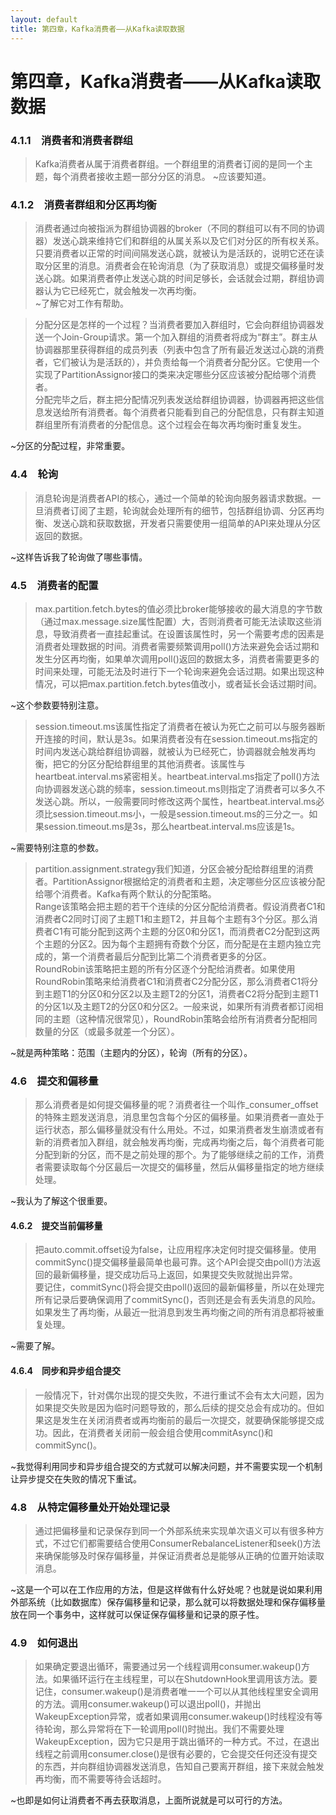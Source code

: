 ```yaml
---
layout: default
title: 第四章，Kafka消费者——从Kafka读取数据
---
```


# 第四章，Kafka消费者——从Kafka读取数据

### 4.1.1　消费者和消费者群组
>Kafka消费者从属于消费者群组。一个群组里的消费者订阅的是同一个主题，每个消费者接收主题一部分分区的消息。
~应该要知道。


### 4.1.2　消费者群组和分区再均衡
>消费者通过向被指派为群组协调器的broker（不同的群组可以有不同的协调器）发送心跳来维持它们和群组的从属关系以及它们对分区的所有权关系。只要消费者以正常的时间间隔发送心跳，就被认为是活跃的，说明它还在读取分区里的消息。消费者会在轮询消息（为了获取消息）或提交偏移量时发送心跳。如果消费者停止发送心跳的时间足够长，会话就会过期，群组协调器认为它已经死亡，就会触发一次再均衡。  
~了解它对工作有帮助。



>分配分区是怎样的一个过程？当消费者要加入群组时，它会向群组协调器发送一个Join-Group请求。第一个加入群组的消费者将成为“群主”。群主从协调器那里获得群组的成员列表（列表中包含了所有最近发送过心跳的消费者，它们被认为是活跃的），并负责给每一个消费者分配分区。它使用一个实现了PartitionAssignor接口的类来决定哪些分区应该被分配给哪个消费者。  
分配完毕之后，群主把分配情况列表发送给群组协调器，协调器再把这些信息发送给所有消费者。每个消费者只能看到自己的分配信息，只有群主知道群组里所有消费者的分配信息。这个过程会在每次再均衡时重复发生。  

~分区的分配过程，非常重要。



### 4.4　轮询
>消息轮询是消费者API的核心，通过一个简单的轮询向服务器请求数据。一旦消费者订阅了主题，轮询就会处理所有的细节，包括群组协调、分区再均衡、发送心跳和获取数据，开发者只需要使用一组简单的API来处理从分区返回的数据。  

~这样告诉我了轮询做了哪些事情。



### 4.5　消费者的配置
>max.partition.fetch.bytes的值必须比broker能够接收的最大消息的字节数（通过max.message.size属性配置）大，否则消费者可能无法读取这些消息，导致消费者一直挂起重试。在设置该属性时，另一个需要考虑的因素是消费者处理数据的时间。消费者需要频繁调用poll()方法来避免会话过期和发生分区再均衡，如果单次调用poll()返回的数据太多，消费者需要更多的时间来处理，可能无法及时进行下一个轮询来避免会话过期。如果出现这种情况，可以把max.partition.fetch.bytes值改小，或者延长会话过期时间。  

~这个参数要特别注意。



>session.timeout.ms该属性指定了消费者在被认为死亡之前可以与服务器断开连接的时间，默认是3s。如果消费者没有在session.timeout.ms指定的时间内发送心跳给群组协调器，就被认为已经死亡，协调器就会触发再均衡，把它的分区分配给群组里的其他消费者。该属性与heartbeat.interval.ms紧密相关。heartbeat.interval.ms指定了poll()方法向协调器发送心跳的频率，session.timeout.ms则指定了消费者可以多久不发送心跳。所以，一般需要同时修改这两个属性，heartbeat.interval.ms必须比session.timeout.ms小，一般是session.timeout.ms的三分之一。如果session.timeout.ms是3s，那么heartbeat.interval.ms应该是1s。  

~需要特别注意的参数。



>partition.assignment.strategy我们知道，分区会被分配给群组里的消费者。PartitionAssignor根据给定的消费者和主题，决定哪些分区应该被分配给哪个消费者。Kafka有两个默认的分配策略。  
>Range该策略会把主题的若干个连续的分区分配给消费者。假设消费者C1和消费者C2同时订阅了主题T1和主题T2，并且每个主题有3个分区。那么消费者C1有可能分配到这两个主题的分区0和分区1，而消费者C2分配到这两个主题的分区2。因为每个主题拥有奇数个分区，而分配是在主题内独立完成的，第一个消费者最后分配到比第二个消费者更多的分区。  
>RoundRobin该策略把主题的所有分区逐个分配给消费者。如果使用RoundRobin策略来给消费者C1和消费者C2分配分区，那么消费者C1将分到主题T1的分区0和分区2以及主题T2的分区1，消费者C2将分配到主题T1的分区1以及主题T2的分区0和分区2。一般来说，如果所有消费者都订阅相同的主题（这种情况很常见），RoundRobin策略会给所有消费者分配相同数量的分区（或最多就差一个分区）。

~就是两种策略：范围（主题内的分区），轮询（所有的分区）。



### 4.6　提交和偏移量
>那么消费者是如何提交偏移量的呢？消费者往一个叫作_consumer_offset的特殊主题发送消息，消息里包含每个分区的偏移量。如果消费者一直处于运行状态，那么偏移量就没有什么用处。不过，如果消费者发生崩溃或者有新的消费者加入群组，就会触发再均衡，完成再均衡之后，每个消费者可能分配到新的分区，而不是之前处理的那个。为了能够继续之前的工作，消费者需要读取每个分区最后一次提交的偏移量，然后从偏移量指定的地方继续处理。  

~我认为了解这个很重要。



#### 4.6.2　提交当前偏移量
>把auto.commit.offset设为false，让应用程序决定何时提交偏移量。使用commitSync()提交偏移量最简单也最可靠。这个API会提交由poll()方法返回的最新偏移量，提交成功后马上返回，如果提交失败就抛出异常。  
要记住，commitSync()将会提交由poll()返回的最新偏移量，所以在处理完所有记录后要确保调用了commitSync()，否则还是会有丢失消息的风险。如果发生了再均衡，从最近一批消息到发生再均衡之间的所有消息都将被重复处理。  

~需要了解。


#### 4.6.4　同步和异步组合提交
>一般情况下，针对偶尔出现的提交失败，不进行重试不会有太大问题，因为如果提交失败是因为临时问题导致的，那么后续的提交总会有成功的。但如果这是发生在关闭消费者或再均衡前的最后一次提交，就要确保能够提交成功。因此，在消费者关闭前一般会组合使用commitAsync()和commitSync()。

~我觉得利用同步和异步组合提交的方式就可以解决问题，并不需要实现一个机制让异步提交在失败的情况下重试。



### 4.8　从特定偏移量处开始处理记录
>通过把偏移量和记录保存到同一个外部系统来实现单次语义可以有很多种方式，不过它们都需要结合使用ConsumerRebalanceListener和seek()方法来确保能够及时保存偏移量，并保证消费者总是能够从正确的位置开始读取消息。

~这是一个可以在工作应用的方法，但是这样做有什么好处呢？也就是说如果利用外部系统（比如数据库）保存偏移量和记录，那么就可以将数据处理和保存偏移量放在同一个事务中，这样就可以保证保存偏移量和记录的原子性。



### 4.9　如何退出
>如果确定要退出循环，需要通过另一个线程调用consumer.wakeup()方法。如果循环运行在主线程里，可以在ShutdownHook里调用该方法。要记住，consumer.wakeup()是消费者唯一一个可以从其他线程里安全调用的方法。调用consumer.wakeup()可以退出poll()，并抛出WakeupException异常，或者如果调用consumer.wakeup()时线程没有等待轮询，那么异常将在下一轮调用poll()时抛出。我们不需要处理WakeupException，因为它只是用于跳出循环的一种方式。不过，在退出线程之前调用consumer.close()是很有必要的，它会提交任何还没有提交的东西，并向群组协调器发送消息，告知自己要离开群组，接下来就会触发再均衡，而不需要等待会话超时。

~也即是如何让消费者不再去获取消息，上面所说就是可以可行的方法。
